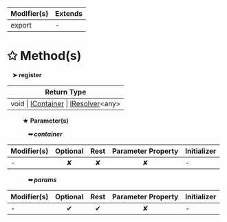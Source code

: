 | Modifier(s)                            | Extends                                    |
|----------------------------------------|--------------------------------------------|
| export | - |

# &#10025; Method(s)

&nbsp;&nbsp; **&#10148; register**

| Return Type                       |
|-----------------------------------|
| void &#124; [IContainer](/kernel/interface/di/icontainer.md) &#124; [IResolver](/kernel/interface/di/iresolver.md)&lt;any&gt; |

&nbsp;&nbsp;&nbsp;&nbsp;&nbsp;&nbsp;&nbsp;&nbsp; **&#9733; Parameter(s)**

&nbsp;&nbsp;&nbsp;&nbsp;&nbsp;&nbsp;&nbsp;&nbsp;&nbsp;&nbsp;&nbsp; _**&#10149; container**_

| Modifier(s)                              | Optional                           | Rest                          | Parameter Property                          | Initializer                       |
|------------------------------------------|:----------------------------------:|:-----------------------------:|:-------------------------------------------:|-----------------------------------|
| - | ✘  | ✘ | ✘ | - |

&nbsp;&nbsp;&nbsp;&nbsp;&nbsp;&nbsp;&nbsp;&nbsp;&nbsp;&nbsp;&nbsp; _**&#10149; params**_

| Modifier(s)                              | Optional                           | Rest                          | Parameter Property                          | Initializer                       |
|------------------------------------------|:----------------------------------:|:-----------------------------:|:-------------------------------------------:|-----------------------------------|
| - | ✔  | ✔ | ✘ | - |